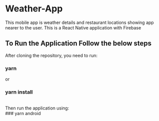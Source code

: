 # Weather-App
This mobile app is weather details and restaurant locations showing app nearer to the user. This is a React Native application with Firebase 

## To Run the Application Follow the below steps
After cloning the repository, you need to run:</br>
### yarn 
or 
### yarn install
</br>
Then run the application using:</br>
### yarn android
</br>
